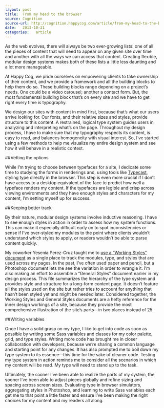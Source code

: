 ```yaml
---
layout: post
title:  From my head to the browser
source: Cognition
source-url: http://cognition.happycog.com/article/from-my-head-to-the-browser
date:   2013-10-31
categories:   article
---
```


As the web evolves, there will always be two ever-growing lists: one of all the pieces of content that will need to appear on any given site over time and another with all the ways we can access that content. Creating flexible, modular design systems makes both of these lists a little less daunting and a lot more manageable.

At Happy Cog, we pride ourselves on empowering clients to take ownership of their content, and we provide a framework and all the building blocks to help them do so. These building blocks range depending on a project’s needs. One could be a video carousel; another a contact form. But, the most fundamental building block that’s on every site and we have to get right every time is typography.

We design our sites with content in mind first, because that’s what our users arrive looking for. Our fonts, and their relative sizes and styles, provide structure to this content. A restrained, logical type system guides users in analyzing and interpreting what’s on the page. Throughout my design process, I have to make sure that my typography respects its content, is easy to read, and balances homogeneity with visual interest. So, I’ve started using a few methods to help me visualize my entire design system and see how it will behave in a realistic context.

##Vetting the options

While I’m trying to choose between typefaces for a site, I dedicate some time to studying the forms in renderings and, using tools like [Typecast](http://typecast.com/), styling type directly in the browser. This step is even more crucial if I don’t have access to a desktop equivalent of the face to predict how well a typeface renders my content. If the typefaces are legible and crisp across viewing environments and they have enough styles and characters for my content, I’m setting myself up for success.

##Keeping better track

By their nature, modular design systems involve inductive reasoning. I have to see enough styles in action in order to assess how my system functions. This can make it especially difficult early on to spot inconsistencies or sense if I’ve over-styled my modules to the point where clients wouldn’t understand which styles to apply, or readers wouldn’t be able to parse content quickly.

My coworker Yesenia Perez-Cruz taught me to [use a “Working Styles” document](http://cognition.happycog.com/article/sweet-systems) as a single place to track the modules, type, and styles that are used across my pages. In the past, I’ve often used paper and pencil, but a Photoshop document lets me see the variation in order to wrangle it. I’m also making an effort to assemble a “General Styles” document earlier in my design process. This file summarizes the hierarchy of the type system and provides style and structure for a long-form content page. It doesn’t feature all the styles used on the site but rather tries to account for anything that hasn’t been styled yet and might be needed later. Considered together, the Working Styles and General Styles documents are a hefty reference for the inner design workings of a site, because they provide the most comprehensive illustration of the site’s parts—in two places instead of 25.

##Writing variables

Once I have a solid grasp on my type, I like to get into code as soon as possible by writing some Sass variables and classes for my color palette, grid, and type styles. Writing more code has brought me in closer collaboration with developers, because we’re sharing a common language and starting point for any changes. It has also prompted me to boil down my type system to its essence—this time for the sake of cleaner code. Testing my type system in action reminds me to consider all the scenarios in which my content will be read. My type will need to stand up to the task.

Ultimately, the sooner I’ve been able to realize the parts of my system, the sooner I’ve been able to adjust pieces globally and refine sizing and spacing across screen sizes. Evaluating type in browser simulators, aggregating styles in Photoshop, and learning to write Sass variables each get me to that point a little faster and ensure I’ve been making the right choices for my content and my readers all along.
